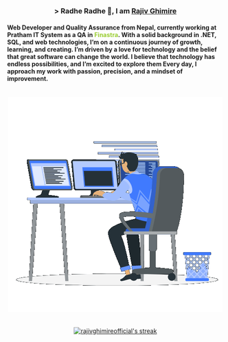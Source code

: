 <!-- Header -->
<h3 align="center">
  <div>
    &gt; Radhe Radhe 🙏, I am <a href="https://www.rajivghimire.com.np/" target="_blank">Rajiv Ghimire</a> 
  </div>
</h3>

<!-- Paragraph -->
<h4>
    <div>
         Web Developer and Quality Assurance from Nepal, currently working at Pratham IT System as a QA in<span style="color: yellowgreen "> Finastra</span>. With a solid background in .NET, SQL, and web technologies, I’m on a continuous journey of growth, learning, and creating. I’m driven by a love for technology and the belief that great software can change the world.  I believe that technology has endless possibilities, and I’m excited to explore them Every day,  I approach my work with passion, precision, and a mindset of improvement. 
    </div>
</h4>

<br />

<!-- Coding img -->
<div align="center">
    <img src="assets/gif/dev.gif"  >
</div>
<br />

<!-- streak -->
<p align="center">
<a href="#go-nowhere">
<img align="center" src="https://github-readme-streak-stats.herokuapp.com/?user=rajivghimireofficial&theme=tokyonight&ring=ffa200&fire=15f4ee&currStreakNum=a35eff&currStreakLabel=a35eff&sideLabels=4296f5&sideNums=4296f5&hide_border=true&background=00000000" alt="rajivghimireofficial's streak" />
</a>
</p>

